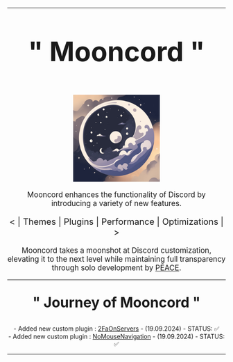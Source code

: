 <hr>

<p align="center" style="font-size: 62px;">
  <strong>" Mooncord "</strong>
</p>

<p align="center">
  <a href="https://github.com/PeaceOfficial/Mooncord">
    <img src="./browser/icon.png" width="200" alt="Mooncord">
  </a>
</p>

<p align="center" style="font-size: 17px;">
  Mooncord enhances the functionality of Discord by introducing a variety of new features.
</p>

<p align="center" style="font-size: 20px;">
  &lt; | Themes | Plugins | Performance | Optimizations | &gt;
</p>

<p align="center" style="font-size: 17px;">
  Mooncord takes a moonshot at Discord customization, elevating it to the next level while maintaining full transparency through solo development by <a href="https://discord.com/users/317206043039891459">PEACE</a>.
</p>

<hr>

<p align="center" style="font-size: 32px;">
  <strong>" Journey of Mooncord "</strong>
</p>

<div align="center">
  - Added new custom plugin : <a href="https://github.com/PeaceOfficial/Mooncord/blob/main/src/equicordplugins/2FaOnServers/index.tsx">2FaOnServers</a> - (19.09.2024) - STATUS: ✅ <br>
  - Added new custom plugin : <a href="https://github.com/PeaceOfficial/Mooncord/blob/main/src/equicordplugins/NoMouseNavigation/index.tsx">NoMouseNavigation</a> - (19.09.2024) - STATUS: ✅
</div>

<hr>
